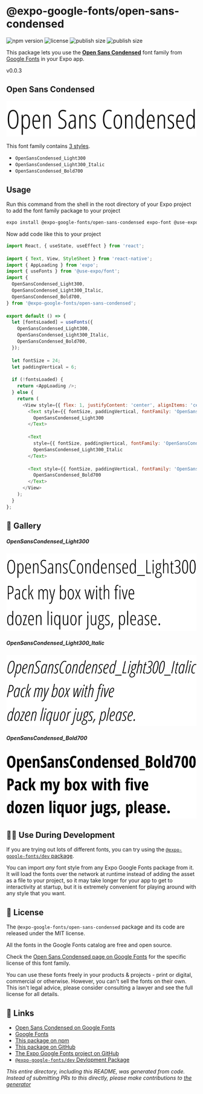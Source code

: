 # @expo-google-fonts/open-sans-condensed

![npm version](https://flat.badgen.net/npm/v/@expo-google-fonts/open-sans-condensed)
![license](https://flat.badgen.net/github/license/expo/google-fonts)
![publish size](https://flat.badgen.net/packagephobia/install/@expo-google-fonts/open-sans-condensed)
![publish size](https://flat.badgen.net/packagephobia/publish/@expo-google-fonts/open-sans-condensed)

This package lets you use the [**Open Sans Condensed**](https://fonts.google.com/specimen/Open+Sans+Condensed) font family from [Google Fonts](https://fonts.google.com/) in your Expo app.

v0.0.3

## Open Sans Condensed

![Open Sans Condensed](./font-family.png)

This font family contains [3 styles](#-gallery).

- `OpenSansCondensed_Light300`
- `OpenSansCondensed_Light300_Italic`
- `OpenSansCondensed_Bold700`

## Usage

Run this command from the shell in the root directory of your Expo project to add the font family package to your project
```sh
expo install @expo-google-fonts/open-sans-condensed expo-font @use-expo/font
```

Now add code like this to your project
```js
import React, { useState, useEffect } from 'react';

import { Text, View, StyleSheet } from 'react-native';
import { AppLoading } from 'expo';
import { useFonts } from '@use-expo/font';
import {
  OpenSansCondensed_Light300,
  OpenSansCondensed_Light300_Italic,
  OpenSansCondensed_Bold700,
} from '@expo-google-fonts/open-sans-condensed';

export default () => {
  let [fontsLoaded] = useFonts({
    OpenSansCondensed_Light300,
    OpenSansCondensed_Light300_Italic,
    OpenSansCondensed_Bold700,
  });

  let fontSize = 24;
  let paddingVertical = 6;

  if (!fontsLoaded) {
    return <AppLoading />;
  } else {
    return (
      <View style={{ flex: 1, justifyContent: 'center', alignItems: 'center' }}>
        <Text style={{ fontSize, paddingVertical, fontFamily: 'OpenSansCondensed_Light300' }}>
          OpenSansCondensed_Light300
        </Text>

        <Text
          style={{ fontSize, paddingVertical, fontFamily: 'OpenSansCondensed_Light300_Italic' }}>
          OpenSansCondensed_Light300_Italic
        </Text>

        <Text style={{ fontSize, paddingVertical, fontFamily: 'OpenSansCondensed_Bold700' }}>
          OpenSansCondensed_Bold700
        </Text>
      </View>
    );
  }
};

```

## 🔡 Gallery

##### OpenSansCondensed_Light300
![OpenSansCondensed_Light300](./04a7cf776cec6c53387f15bd8878b365d22ea65c97dfd605c269b3774e4e7ed2.ttf.png)

##### OpenSansCondensed_Light300_Italic
![OpenSansCondensed_Light300_Italic](./c5330d8a82169e940228bf53acb980b56a23fb1f640d6bf8b7e18a8681d67eda.ttf.png)

##### OpenSansCondensed_Bold700
![OpenSansCondensed_Bold700](./9b8228ed1f9d087708d275dcc32be58269ffaf9cd7f8028db765305347303f88.ttf.png)


## 👩‍💻 Use During Development

If you are trying out lots of different fonts, you can try using the [`@expo-google-fonts/dev` package](https://github.com/expo/google-fonts/tree/master/font-packages/dev#readme).

You can import *any* font style from any Expo Google Fonts package from it. It will load the fonts
over the network at runtime instead of adding the asset as a file to your project, so it may take longer
for your app to get to interactivity at startup, but it is extremely convenient
for playing around with any style that you want.

## 📖 License

The `@expo-google-fonts/open-sans-condensed` package and its code are released under the MIT license.

All the fonts in the Google Fonts catalog are free and open source.

Check the [Open Sans Condensed page on Google Fonts](https://fonts.google.com/specimen/Open+Sans+Condensed) for the specific license of this font family.

You can use these fonts freely in your products & projects - print or digital, commercial or otherwise. However, you can't sell the fonts on their own. This isn't legal advice, please consider consulting a lawyer and see the full license for all details.

## 🔗 Links

- [Open Sans Condensed on Google Fonts](https://fonts.google.com/specimen/Open+Sans+Condensed)
- [Google Fonts](https://fonts.google.com/)
- [This package on npm](https://www.npmjs.com/package/@expo-google-fonts/open-sans-condensed)
- [This package on GitHub](https://github.com/expo/google-fonts/tree/master/font-packages/open-sans-condensed)
- [The Expo Google Fonts project on GitHub](https://github.com/expo/google-fonts)
- [`@expo-google-fonts/dev` Devlopment Package](https://github.com/expo/google-fonts/tree/master/font-packages/dev)


*This entire directory, including this README, was generated from code. Instead of submitting PRs to this directly, please make contributions to [the generator](https://github.com/expo/google-fonts/tree/master/packages/generator)*
